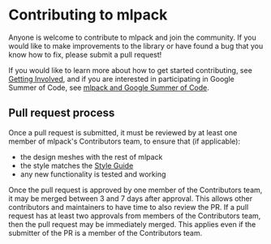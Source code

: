 # Contributing to mlpack

Anyone is welcome to contribute to mlpack and join the community.  If you would
like to make improvements to the library or have found a bug that you know how
to fix, please submit a pull request!

If you would like to learn more about how to get started contributing, see
[Getting Involved](http://www.mlpack.org/involved.html), and if you are
interested in participating in Google Summer of Code, see
[mlpack and Google Summer of Code](http://www.mlpack.org/gsoc.html).

## Pull request process

Once a pull request is submitted, it must be reviewed by at least one member of
mlpack's Contributors team, to ensure that (if applicable):

 * the design meshes with the rest of mlpack
 * the style matches the
   [Style Guide](http://github.com/mlpack/mlpack/wiki/DesignGuidelines)
 * any new functionality is tested and working

Once the pull request is approved by one member of the Contributors team, it may
be merged between 3 and 7 days after approval.  This allows other contributors
and maintainers to have time to also review the PR.  If a pull request has at
least two approvals from members of the Contributors team, then the pull
request may be immediately merged.  This applies even if the submitter of the
PR is a member of the Contributors team.
